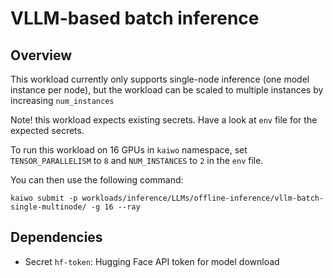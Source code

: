 # VLLM-based batch inference

## Overview

This workload currently only supports single-node inference (one model instance per node), but the workload can be scaled to multiple instances by increasing `num_instances`

Note! this workload expects existing secrets. Have a look at `env` file for the expected secrets. 

To run this workload on 16 GPUs in `kaiwo` namespace, set `TENSOR_PARALLELISM` to `8` and `NUM_INSTANCES` to `2` in the `env` file. 

You can then use the following command:

`kaiwo submit -p workloads/inference/LLMs/offline-inference/vllm-batch-single-multinode/ -g 16 --ray`

## Dependencies
- Secret `hf-token`: Hugging Face API token for model download
